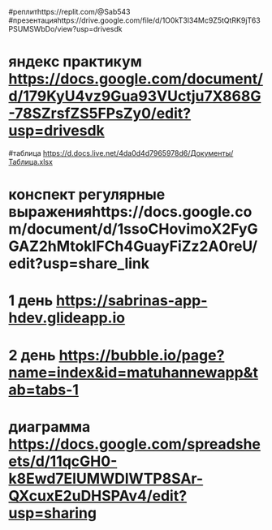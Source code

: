 
#реплитhttps://replit.com/@Sab543
#презентацияhttps://drive.google.com/file/d/1O0kT3l34Mc9Z5tQtRK9jT63PSUMSWbDo/view?usp=drivesdk
# яндекс практикум https://docs.google.com/document/d/179KyU4vz9Gua93VUctju7X868G-78SZrsfZS5FPsZy0/edit?usp=drivesdk
#таблица https://d.docs.live.net/4da0d4d7965978d6/Документы/Таблица.xlsx
# конспект регулярные выраженияhttps://docs.google.com/document/d/1ssoCHovimoX2FyGGAZ2hMtokIFCh4GuayFiZz2A0reU/edit?usp=share_link
# 1 день https://sabrinas-app-hdev.glideapp.io 
# 2 день https://bubble.io/page?name=index&id=matuhannewapp&tab=tabs-1
# диаграмма https://docs.google.com/spreadsheets/d/11qcGH0-k8Ewd7ElUMWDlWTP8SAr-QXcuxE2uDHSPAv4/edit?usp=sharing

